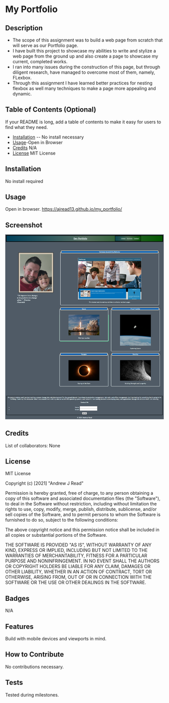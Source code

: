 # My Portfolio
## Description
- The scope of this assignment was to build a web page from scratch that will serve as our Portfolio page.
- I have built this project to showcase my abilities to write and stylize a web page from the ground up and also create a page to showcase my current, completed works.
- I ran into many issues during the construction of this page, but through diligent research, have managed to overcome most of them, namely, FLexbox.  
- Through this assignment I have learned better practices for nesting flexbox as well many techniques to make a page more appealing and dynamic.
## Table of Contents (Optional)
If your README is long, add a table of contents to make it easy for users to find what they need.
- [Installation](#installation) -- No install necessary
- [Usage](#usage)-Open in Browser
- [Credits](#credits) N/A
- [License](#license) MIT License
## Installation
No install required
## Usage
Open in browser. https://ajread13.github.io/my_portfolio/
## Screenshot
![screenshot](assets/images/devportfolioss.png)
## Credits
List of collaborators: None
## License
MIT License

Copyright (c) [2021] "Andrew J Read"

Permission is hereby granted, free of charge, to any person obtaining a copy
of this software and associated documentation files (the "Software"), to deal
in the Software without restriction, including without limitation the rights
to use, copy, modify, merge, publish, distribute, sublicense, and/or sell
copies of the Software, and to permit persons to whom the Software is
furnished to do so, subject to the following conditions:

The above copyright notice and this permission notice shall be included in all
copies or substantial portions of the Software.

THE SOFTWARE IS PROVIDED "AS IS", WITHOUT WARRANTY OF ANY KIND, EXPRESS OR
IMPLIED, INCLUDING BUT NOT LIMITED TO THE WARRANTIES OF MERCHANTABILITY,
FITNESS FOR A PARTICULAR PURPOSE AND NONINFRINGEMENT. IN NO EVENT SHALL THE
AUTHORS OR COPYRIGHT HOLDERS BE LIABLE FOR ANY CLAIM, DAMAGES OR OTHER
LIABILITY, WHETHER IN AN ACTION OF CONTRACT, TORT OR OTHERWISE, ARISING FROM,
OUT OF OR IN CONNECTION WITH THE SOFTWARE OR THE USE OR OTHER DEALINGS IN THE
SOFTWARE.
## Badges
N/A
## Features
Build with mobile devices and viewports in mind.
## How to Contribute
No contributions necessary.
## Tests
Tested during milestones.